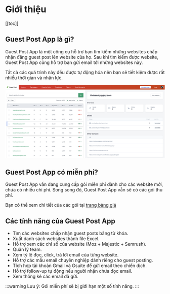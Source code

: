 # Giới thiệu

[[toc]]

## Guest Post App là gì?

Guest Post App là một công cụ hỗ trợ bạn tìm kiếm những websites chấp nhận đăng guest post lên website của họ. Sau khi tìm kiếm được website, Guest Post App cũng hỗ trợ bạn gửi email tới những websites này.

Tất cả các quá trình này đều được tự động hóa nên bạn sẽ tiết kiệm được rất nhiều thời gian và nhân lực.

![Screenshot of Oh My Link](./../assets/img/guest-post-app.png)

## Guest Post App có miễn phí? 

Guest Post App vẫn đang cung cấp gói miễn phí dành cho các website mới, chưa có nhiều chi phí. Song song đó, Guest Post App vẫn sẽ có các gói thu phí.

Bạn có thể xem chi tiết của các gói tại [trang bảng giá](https://guestpost.app/pricing)

## Các tính năng của Guest Post App
- Tìm các websites chấp nhận guest posts bằng từ khóa.
- Xuất danh sách websites thành file Excel.
- Hỗ trợ xem các chỉ số của website (Moz + Majestic + Semrush).
- Quản lý team.
- Xem tỷ lệ đọc, click, trả lời email của từng website.
- Hỗ trợ các mẫu email chuyên nghiệp dành riêng cho guest posting.
- Tích hợp tài khoản Gmail và Gsuite để gửi email theo chiến dịch.
- Hỗ trợ follow-up tự động nếu người nhận chưa đọc email.
- Xem thống kê các email đã gửi. 

:::warning Lưu ý:
Gói miễn phí sẽ bị giới hạn một số tính năng.
:::


